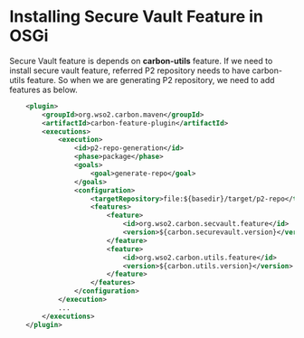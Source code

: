 # Installing Secure Vault Feature in OSGi 

Secure Vault feature is depends on **carbon-utils** feature. If we need to install secure vault feature, referred P2 
repository needs to have carbon-utils feature. So when we are generating P2 repository, we need to add features as below.

````xml
    <plugin>
        <groupId>org.wso2.carbon.maven</groupId>
        <artifactId>carbon-feature-plugin</artifactId>
        <executions>
            <execution>
                <id>p2-repo-generation</id>
                <phase>package</phase>
                <goals>
                    <goal>generate-repo</goal>
                </goals>
                <configuration>
                    <targetRepository>file:${basedir}/target/p2-repo</targetRepository>
                    <features>
                        <feature>
                            <id>org.wso2.carbon.secvault.feature</id>
                            <version>${carbon.securevault.version}</version>
                        </feature>
                        <feature>
                            <id>org.wso2.carbon.utils.feature</id>
                            <version>${carbon.utils.version}</version>
                        </feature>
                    </features>
                </configuration>
            </execution>
            ...
        </executions>
    </plugin>
````
